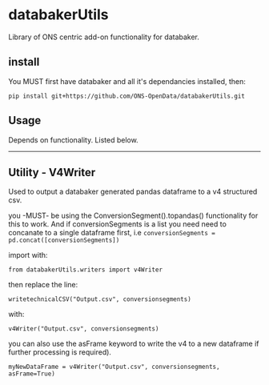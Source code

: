 
# databakerUtils

Library of ONS centric add-on functionality for databaker.


## install

You MUST first have databaker and all it's dependancies installed, then:

`pip install git+https://github.com/ONS-OpenData/databakerUtils.git`

## Usage

Depends on functionality. Listed below.

---

## Utility - V4Writer

Used to output a databaker generated pandas dataframe to a v4 structured csv. 

you -MUST- be using the ConversionSegment().topandas() functionality for this to work. And if conversionSegments is a list you need need to concanate to a single dataframe first, i.e `conversionSegments = pd.concat([conversionSegments])`


import with:

`from databakerUtils.writers import v4Writer`


then replace the line:

`writetechnicalCSV("Output.csv", conversionsegments)`


with:

`v4Writer("Output.csv", conversionsegments)`


you can also use the asFrame keyword to write the v4 to a new dataframe if further processing is required).

`myNewDataFrame = v4Writer("Output.csv", conversionsegments, asFrame=True)`





